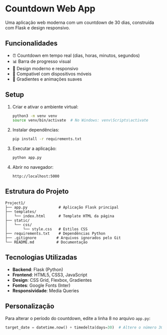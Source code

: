 # Countdown Web App

Uma aplicação web moderna com um countdown de 30 dias, construída com Flask e design responsivo.

## Funcionalidades

- ⏰ Countdown em tempo real (dias, horas, minutos, segundos)
- 📊 Barra de progresso visual
- 🎨 Design moderno e responsivo
- 📱 Compatível com dispositivos móveis
- 🌈 Gradientes e animações suaves

## Setup

1. Criar e ativar o ambiente virtual:
   ```bash
   python3 -m venv venv
   source venv/bin/activate  # No Windows: venv\Scripts\activate
   ```

2. Instalar dependências:
   ```bash
   pip install -r requirements.txt
   ```

3. Executar a aplicação:
   ```bash
   python app.py
   ```

4. Abrir no navegador:
   ```
   http://localhost:5000
   ```

## Estrutura do Projeto

```
Project1/
├── app.py              # Aplicação Flask principal
├── templates/
│   └── index.html      # Template HTML da página
├── static/
│   └── css/
│       └── style.css   # Estilos CSS
├── requirements.txt    # Dependências Python
├── .gitignore         # Arquivos ignorados pelo Git
└── README.md          # Documentação
```

## Tecnologias Utilizadas

- **Backend**: Flask (Python)
- **Frontend**: HTML5, CSS3, JavaScript
- **Design**: CSS Grid, Flexbox, Gradientes
- **Fontes**: Google Fonts (Inter)
- **Responsividade**: Media Queries

## Personalização

Para alterar o período do countdown, edite a linha 8 no arquivo `app.py`:
```python
target_date = datetime.now() + timedelta(days=30)  # Altere o número 30
```